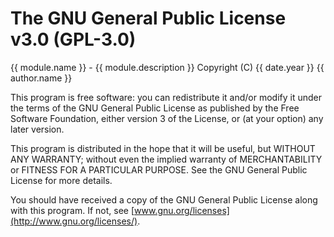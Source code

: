 # The GNU General Public License v3.0 (GPL-3.0)

{{ module.name }} - {{ module.description }}
Copyright (C) {{ date.year }} {{ author.name }}

This program is free software: you can redistribute it and/or modify
it under the terms of the GNU General Public License as published by
the Free Software Foundation, either version 3 of the License, or
(at your option) any later version.

This program is distributed in the hope that it will be useful,
but WITHOUT ANY WARRANTY; without even the implied warranty of
MERCHANTABILITY or FITNESS FOR A PARTICULAR PURPOSE.  See the
GNU General Public License for more details.

You should have received a copy of the GNU General Public License
along with this program. If not, see [www.gnu.org/licenses](http://www.gnu.org/licenses/).
